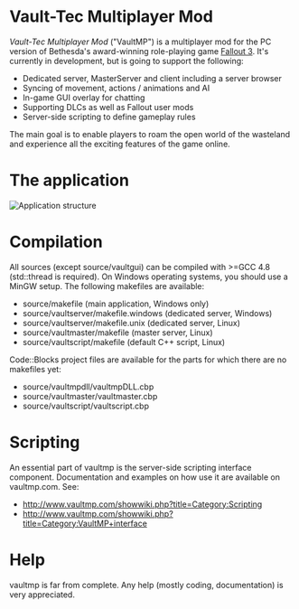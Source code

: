 # Vault-Tec Multiplayer Mod

*Vault-Tec Multiplayer Mod* ("VaultMP") is a multiplayer mod for the PC version of Bethesda's award-winning role-playing game [Fallout 3](http://en.wikipedia.org/wiki/Fallout_3 "Fallout 3"). It's currently in development, but is going to support the following:

* Dedicated server, MasterServer and client including a server browser
* Syncing of movement, actions / animations and AI
* In-game GUI overlay for chatting
* Supporting DLCs as well as Fallout user mods
* Server-side scripting to define gameplay rules

The main goal is to enable players to roam the open world of the wasteland and experience all the exciting features of the game online.

# The application

![Application structure](http://www.brickster.net/files/vaultmp/structure.png "Application structure")

# Compilation

All sources (except source/vaultgui) can be compiled with >=GCC 4.8 (std::thread is required). On Windows operating systems, you should use a MinGW setup. The following makefiles are available:

* source/makefile (main application, Windows only)
* source/vaultserver/makefile.windows (dedicated server, Windows)
* source/vaultserver/makefile.unix (dedicated server, Linux)
* source/vaultmaster/makefile (master server, Linux)
* source/vaultscript/makefile (default C++ script, Linux)

Code::Blocks project files are available for the parts for which there are no makefiles yet:

* source/vaultmpdll/vaultmpDLL.cbp
* source/vaultmaster/vaultmaster.cbp
* source/vaultscript/vaultscript.cbp

# Scripting

An essential part of vaultmp is the server-side scripting interface component. Documentation and examples on how use it are available on vaultmp.com. See:

* http://www.vaultmp.com/showwiki.php?title=Category:Scripting
* http://www.vaultmp.com/showwiki.php?title=Category:VaultMP+interface

# Help

vaultmp is far from complete. Any help (mostly coding, documentation) is very appreciated.
